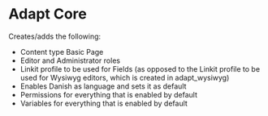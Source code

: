 Adapt Core
==========

Creates/adds the following:

* Content type Basic Page
* Editor and Administrator roles
* Linkit profile to be used for Fields (as opposed to the Linkit profile to be used for Wysiwyg editors, which is created in adapt_wysiwyg)
* Enables Danish as language and sets it as default
* Permissions for everything that is enabled by default
* Variables for everything that is enabled by default
